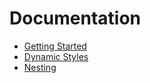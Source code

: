 # Documentation

* [Getting Started](./getting-started.md)
* [Dynamic Styles](./dynamic-styles.md)
* [Nesting](./nesting.md)
